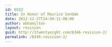 ```yaml
---
id: 6552
title: In Honor of Maurice Sendak
date: 2012-12-27T14:50:11-08:00
author: wbhamilton
layout: revision
guid: http://1twentyeight.com/6346-revision-2/
permalink: /6346-revision-2/
---
```

